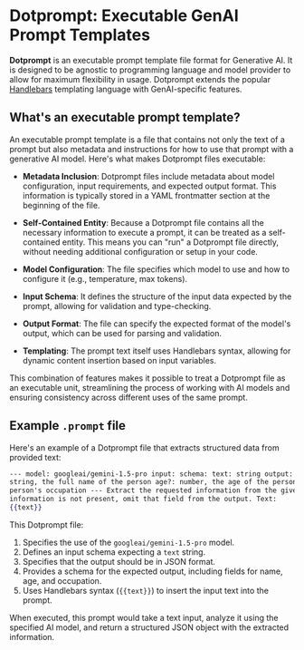 # Dotprompt: Executable GenAI Prompt Templates

**Dotprompt** is an executable prompt template file format for Generative AI. It
is designed to be agnostic to programming language and model provider to allow
for maximum flexibility in usage. Dotprompt extends the popular
[Handlebars](https://handlebarsjs.com) templating language with GenAI-specific
features.

## What's an executable prompt template?

An executable prompt template is a file that contains not only the text of a
prompt but also metadata and instructions for how to use that prompt with a
generative AI model. Here's what makes Dotprompt files executable:

- **Metadata Inclusion**: Dotprompt files include metadata about model
  configuration, input requirements, and expected output format. This
  information is typically stored in a YAML frontmatter section at the beginning
  of the file.

- **Self-Contained Entity**: Because a Dotprompt file contains all the necessary
  information to execute a prompt, it can be treated as a self-contained entity.
  This means you can "run" a Dotprompt file directly, without needing additional
  configuration or setup in your code.

- **Model Configuration**: The file specifies which model to use and how to
  configure it (e.g., temperature, max tokens).

- **Input Schema**: It defines the structure of the input data expected by the
  prompt, allowing for validation and type-checking.

- **Output Format**: The file can specify the expected format of the model's
  output, which can be used for parsing and validation.

- **Templating**: The prompt text itself uses Handlebars syntax, allowing for
  dynamic content insertion based on input variables.

This combination of features makes it possible to treat a Dotprompt file as an
executable unit, streamlining the process of working with AI models and ensuring
consistency across different uses of the same prompt.

## Example `.prompt` file

Here's an example of a Dotprompt file that extracts structured data from provided text:

```handlebars
--- model: googleai/gemini-1.5-pro input: schema: text: string output: format: json schema: name?:
string, the full name of the person age?: number, the age of the person occupation?: string, the
person's occupation --- Extract the requested information from the given text. If a piece of
information is not present, omit that field from the output. Text:
{{text}}
```

This Dotprompt file:

1. Specifies the use of the `googleai/gemini-1.5-pro` model.
2. Defines an input schema expecting a `text` string.
3. Specifies that the output should be in JSON format.
4. Provides a schema for the expected output, including fields for name, age, and occupation.
5. Uses Handlebars syntax (`{{text}}`) to insert the input text into the prompt.

When executed, this prompt would take a text input, analyze it using the
specified AI model, and return a structured JSON object with the extracted
information.
